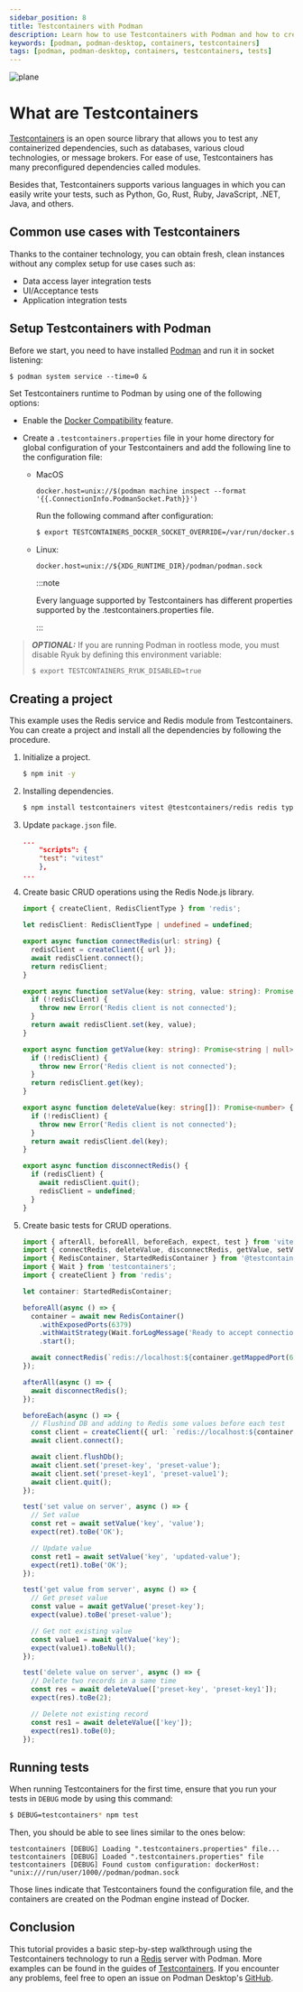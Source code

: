 ```yaml
---
sidebar_position: 8
title: Testcontainers with Podman
description: Learn how to use Testcontainers with Podman and how to create basic tests using Testcontainers technology!
keywords: [podman, podman-desktop, containers, testcontainers]
tags: [podman, podman-desktop, containers, testcontainers, tests]
---
```


![plane](img/testcontainers.png)

# What are Testcontainers

[Testcontainers](https://testcontainers.com/) is an open source library that allows you to test any containerized dependencies, such as databases, various cloud technologies, or message brokers. For ease of use, Testcontainers has many preconfigured dependencies called modules.

Besides that, Testcontainers supports various languages in which you can easily write your tests, such as Python, Go, Rust, Ruby, JavaScript, .NET, Java, and others.

## Common use cases with Testcontainers

Thanks to the container technology, you can obtain fresh, clean instances without any complex setup for use cases such as:

- Data access layer integration tests
- UI/Acceptance tests
- Application integration tests

## Setup Testcontainers with Podman

Before we start, you need to have installed [Podman](https://podman.io/) and run it in socket listening:

```shell
$ podman system service --time=0 &
```

Set Testcontainers runtime to Podman by using one of the following options:

- Enable the [Docker Compatibility](https://podman-desktop.io/docs/migrating-from-docker/managing-docker-compatibility) feature.

- Create a `.testcontainers.properties` file in your home directory for global configuration of your Testcontainers and add the following line to the configuration file:
  - MacOS

    ```title=".testcontainers.properties"
    docker.host=unix://$(podman machine inspect --format '{{.ConnectionInfo.PodmanSocket.Path}}')
    ```

    Run the following command after configuration:

    ```bash
    $ export TESTCONTAINERS_DOCKER_SOCKET_OVERRIDE=/var/run/docker.sock
    ```

  - Linux:

    ```title=".testcontainers.properties"
    docker.host=unix://${XDG_RUNTIME_DIR}/podman/podman.sock
    ```

    :::note

    Every language supported by Testcontainers has different properties supported by the .testcontainers.properties file.

    :::

> **_OPTIONAL:_** If you are running Podman in rootless mode, you must disable Ryuk by defining this environment variable:
>
> ```bash
> $ export TESTCONTAINERS_RYUK_DISABLED=true
> ```

## Creating a project

This example uses the Redis service and Redis module from Testcontainers. You can create a project and install all the dependencies by following the procedure.

1. Initialize a project.

   ```bash
   $ npm init -y
   ```

2. Installing dependencies.

   ```bash
   $ npm install testcontainers vitest @testcontainers/redis redis typescript --save-dev
   ```

3. Update `package.json` file.

   ```json title="package.json"
   ...
       "scripts": {
       "test": "vitest"
       },
   ...
   ```

4. Create basic CRUD operations using the Redis Node.js library.

   ```ts title="index.ts"
   import { createClient, RedisClientType } from 'redis';

   let redisClient: RedisClientType | undefined = undefined;

   export async function connectRedis(url: string) {
     redisClient = createClient({ url });
     await redisClient.connect();
     return redisClient;
   }

   export async function setValue(key: string, value: string): Promise<string | null> {
     if (!redisClient) {
       throw new Error('Redis client is not connected');
     }
     return await redisClient.set(key, value);
   }

   export async function getValue(key: string): Promise<string | null> {
     if (!redisClient) {
       throw new Error('Redis client is not connected');
     }
     return redisClient.get(key);
   }

   export async function deleteValue(key: string[]): Promise<number> {
     if (!redisClient) {
       throw new Error('Redis client is not connected');
     }
     return await redisClient.del(key);
   }

   export async function disconnectRedis() {
     if (redisClient) {
       await redisClient.quit();
       redisClient = undefined;
     }
   }
   ```

5. Create basic tests for CRUD operations.

   ```ts title="index.spec.ts"
   import { afterAll, beforeAll, beforeEach, expect, test } from 'vitest';
   import { connectRedis, deleteValue, disconnectRedis, getValue, setValue } from '.';
   import { RedisContainer, StartedRedisContainer } from '@testcontainers/redis';
   import { Wait } from 'testcontainers';
   import { createClient } from 'redis';

   let container: StartedRedisContainer;

   beforeAll(async () => {
     container = await new RedisContainer()
       .withExposedPorts(6379)
       .withWaitStrategy(Wait.forLogMessage('Ready to accept connections'))
       .start();

     await connectRedis(`redis://localhost:${container.getMappedPort(6379)}`);
   });

   afterAll(async () => {
     await disconnectRedis();
   });

   beforeEach(async () => {
     // Flushind DB and adding to Redis some values before each test
     const client = createClient({ url: `redis://localhost:${container.getMappedPort(6379)}` });
     await client.connect();

     await client.flushDb();
     await client.set('preset-key', 'preset-value');
     await client.set('preset-key1', 'preset-value1');
     await client.quit();
   });

   test('set value on server', async () => {
     // Set value
     const ret = await setValue('key', 'value');
     expect(ret).toBe('OK');

     // Update value
     const ret1 = await setValue('key', 'updated-value');
     expect(ret1).toBe('OK');
   });

   test('get value from server', async () => {
     // Get preset value
     const value = await getValue('preset-key');
     expect(value).toBe('preset-value');

     // Get not existing value
     const value1 = await getValue('key');
     expect(value1).toBeNull();
   });

   test('delete value on server', async () => {
     // Delete two records in a same time
     const res = await deleteValue(['preset-key', 'preset-key1']);
     expect(res).toBe(2);

     // Delete not existing record
     const res1 = await deleteValue(['key']);
     expect(res1).toBe(0);
   });
   ```

## Running tests

When running Testcontainers for the first time, ensure that you run your tests in `DEBUG` mode by using this command:

```bash
$ DEBUG=testcontainers* npm test
```

Then, you should be able to see lines similar to the ones below:

```
testcontainers [DEBUG] Loading ".testcontainers.properties" file...
testcontainers [DEBUG] Loaded ".testcontainers.properties" file
testcontainers [DEBUG] Found custom configuration: dockerHost: "unix:///run/user/1000//podman/podman.sock
```

Those lines indicate that Testcontainers found the configuration file, and the containers are created on the Podman engine instead of Docker.

## Conclusion

This tutorial provides a basic step-by-step walkthrough using the Testcontainers technology to run a [Redis](https://redis.io/) server with Podman. More examples can be found in the guides of [Testcontainers](https://testcontainers.com/guides/). If you encounter any problems, feel free to open an issue on Podman Desktop's [GitHub](https://github.com/podman-desktop/podman-desktop/issues).
